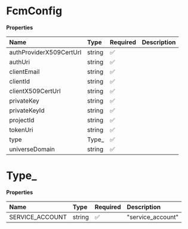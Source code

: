 # FcmConfig

**Properties**

| Name                    | Type   | Required | Description |
| :---------------------- | :----- | :------- | :---------- |
| authProviderX509CertUrl | string | ✅       |             |
| authUri                 | string | ✅       |             |
| clientEmail             | string | ✅       |             |
| clientId                | string | ✅       |             |
| clientX509CertUrl       | string | ✅       |             |
| privateKey              | string | ✅       |             |
| privateKeyId            | string | ✅       |             |
| projectId               | string | ✅       |             |
| tokenUri                | string | ✅       |             |
| type                    | Type\_ | ✅       |             |
| universeDomain          | string | ✅       |             |

# Type\_

**Properties**

| Name            | Type   | Required | Description       |
| :-------------- | :----- | :------- | :---------------- |
| SERVICE_ACCOUNT | string | ✅       | "service_account" |
